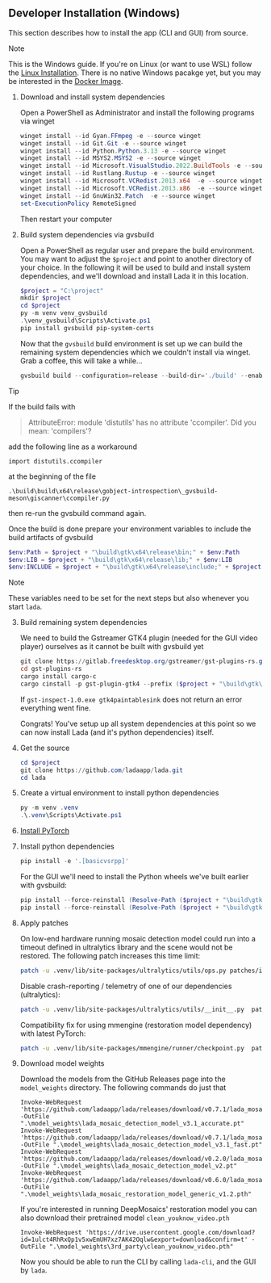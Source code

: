 ## Developer Installation (Windows)
This section describes how to install the app (CLI and GUI) from source.

> [!NOTE]
> This is the Windows guide. If you're on Linux (or want to use WSL) follow the [Linux Installation](linux_install.md).
> There is no native Windows pacakge yet, but you may be interested in the [Docker Image](../README.md#installation).

1) Download and install system dependencies
   
   Open a PowerShell as Administrator and install the following programs via winget
   ```Powershell
   winget install --id Gyan.FFmpeg -e --source winget
   winget install --id Git.Git -e --source winget
   winget install --id Python.Python.3.13 -e --source winget
   winget install --id MSYS2.MSYS2 -e --source winget
   winget install --id Microsoft.VisualStudio.2022.BuildTools -e --source winget --silent --override "--wait --quiet --add ProductLang En-us --add Microsoft.VisualStudio.Workload.VCTools --includeRecommended"
   winget install --id Rustlang.Rustup -e --source winget
   winget install --id Microsoft.VCRedist.2013.x64  -e --source winget
   winget install --id Microsoft.VCRedist.2013.x86  -e --source winget
   winget install --id GnuWin32.Patch  -e --source winget
   set-ExecutionPolicy RemoteSigned
   ```
   Then restart your computer

2) Build system dependencies via gvsbuild
   
   Open a PowerShell as regular user and prepare the build environment. You may want to adjust the `$project` and point to another directory of your choice.
   In the following it will be used to build and install system dependencies, and we'll download and install Lada it in this location.
   ```Powershell
   $project = "C:\project"
   mkdir $project
   cd $project
   py -m venv venv_gvsbuild
   .\venv_gvsbuild\Scripts\Activate.ps1
   pip install gvsbuild pip-system-certs
   ```
   
   Now that the `gvsbuild` build environment is set up we can build the remaining system dependencies which we couldn't install via winget.
   Grab a coffee, this will take a while...
   ```Powershell
   gvsbuild build --configuration=release --build-dir='./build' --enable-gi --py-wheel gtk4 adwaita-icon-theme pygobject libadwaita gstreamer gst-plugins-base gst-plugins-good gst-plugins-bad gst-plugins-ugly gst-rtsp-server gst-python --extra-opts ogg:-DCMAKE_POLICY_VERSION_MINIMUM=3.5;
   ```
   
> [!TIP]
> If the build fails with
> 
> > AttributeError: module 'distutils' has no attribute 'ccompiler'. Did you mean: 'compilers'?
> 
> add the following line as a workaround
> 
> ```
> import distutils.ccompiler
> ```
> 
> at the beginning of the file
> ```
> .\build\build\x64\release\gobject-introspection\_gvsbuild-meson\giscanner\ccompiler.py
> ```
> 
> then re-run the gvsbuild command again.
   
   Once the build is done prepare your environment variables to include the build artifacts of gvsbuild
   ```Powershell
   $env:Path = $project + "\build\gtk\x64\release\bin;" + $env:Path
   $env:LIB = $project + "\build\gtk\x64\release\lib;" + $env:LIB
   $env:INCLUDE = $project + "\build\gtk\x64\release\include;" + $project + "\build\gtk\x64\release\include\cairo;" + $project + "\build\gtk\x64\release\include\glib-2.0;" + $project + "\build\gtk\x64\release\include\gobject-introspection-1.0;" + $project + "\build\gtk\x64\release\lib\glib-2.0\include;" + $env:INCLUDE
   ```

> [!NOTE]
> These variables need to be set for the next steps but also whenever you start `lada`.

3) Build remaining system dependencies
   
   We need to build the Gstreamer GTK4 plugin (needed for the GUI video player) ourselves as it cannot be built with gvsbuild yet
   ```Powershell
   git clone https://gitlab.freedesktop.org/gstreamer/gst-plugins-rs.git -b 0.13
   cd gst-plugins-rs
   cargo install cargo-c
   cargo cinstall -p gst-plugin-gtk4 --prefix ($project + "\build\gtk\x64\release") --libdir ($project + "\build\gtk\x64\release\lib") 
   ```
   If `gst-inspect-1.0.exe gtk4paintablesink` does not return an error everything went fine.
   
   Congrats! You've setup up all system dependencies at this point so we can now install Lada (and it's python dependencies) itself.

4) Get the source
   
   ```Powershell
   cd $project
   git clone https://github.com/ladaapp/lada.git
   cd lada
   ```
5) Create a virtual environment to install python dependencies
   
    ```Powershell
    py -m venv .venv
    .\.venv\Scripts\Activate.ps1
    ```

6) [Install PyTorch](https://pytorch.org/get-started/locally)

7) Install python dependencies
   
    ```Powershell
    pip install -e '.[basicvsrpp]'
    ````
   For the GUI we'll need to install the Python wheels we've built earlier with gvsbuild:
    ```Powershell
    pip install --force-reinstall (Resolve-Path ($project + "\build\gtk\x64\release\python\pygobject*.whl"))
    pip install --force-reinstall (Resolve-Path ($project + "\build\gtk\x64\release\python\pycairo*.whl"))
    ````

8) Apply patches
   
   On low-end hardware running mosaic detection model could run into a timeout defined in ultralytics library and the scene would not be restored. The following patch increases this time limit:
    ```bash
    patch -u .venv/lib/site-packages/ultralytics/utils/ops.py patches/increase_mms_time_limit.patch
    ```
   
   Disable crash-reporting / telemetry of one of our dependencies (ultralytics):
   ```bash
   patch -u .venv/lib/site-packages/ultralytics/utils/__init__.py  patches/remove_ultralytics_telemetry.patch
   ```
   
   Compatibility fix for using mmengine (restoration model dependency) with latest PyTorch:
   ```bash
   patch -u .venv/lib/site-packages/mmengine/runner/checkpoint.py  patches/fix_loading_mmengine_weights_on_torch26_and_higher.diff
   ```

9) Download model weights
   
   Download the models from the GitHub Releases page into the `model_weights` directory. The following commands do just that
   ```shell
   Invoke-WebRequest 'https://github.com/ladaapp/lada/releases/download/v0.7.1/lada_mosaic_detection_model_v3.1_accurate.pt' -OutFile ".\model_weights\lada_mosaic_detection_model_v3.1_accurate.pt"
   Invoke-WebRequest 'https://github.com/ladaapp/lada/releases/download/v0.7.1/lada_mosaic_detection_model_v3.1_fast.pt' -OutFile ".\model_weights\lada_mosaic_detection_model_v3.1_fast.pt"
   Invoke-WebRequest 'https://github.com/ladaapp/lada/releases/download/v0.2.0/lada_mosaic_detection_model_v2.pt' -OutFile ".\model_weights\lada_mosaic_detection_model_v2.pt"
   Invoke-WebRequest 'https://github.com/ladaapp/lada/releases/download/v0.6.0/lada_mosaic_restoration_model_generic_v1.2.pth' -OutFile ".\model_weights\lada_mosaic_restoration_model_generic_v1.2.pth"
   ```

   If you're interested in running DeepMosaics' restoration model you can also download their pretrained model `clean_youknow_video.pth`
   ```shell
   Invoke-WebRequest 'https://drive.usercontent.google.com/download?id=1ulct4RhRxQp1v5xwEmUH7xz7AK42Oqlw&export=download&confirm=t' -OutFile ".\model_weights\3rd_party\clean_youknow_video.pth"
   ```

    Now you should be able to run the CLI by calling `lada-cli`, and the GUI by `lada`.